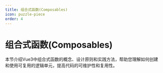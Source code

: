 ```yaml
---
title: 组合式函数(Composables)
icon: puzzle-piece
order: 4
---
```


# 组合式函数(Composables)

本节介绍Vue3中组合式函数的概念、设计原则和实践方法，帮助您理解如何创建和使用可复用的逻辑单元，提高代码的可维护性和复用性。
